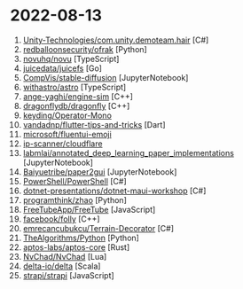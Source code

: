 # 2022-08-13

1. [Unity-Technologies/com.unity.demoteam.hair](https://github.com/Unity-Technologies/com.unity.demoteam.hair "An integrated solution for authoring / importing / simulating / rendering strand-based hair in Unity.") [C#]
2. [redballoonsecurity/ofrak](https://github.com/redballoonsecurity/ofrak "OFRAK: unpack, modify, and repack binaries.") [Python]
3. [novuhq/novu](https://github.com/novuhq/novu "🚀 The open-source notifications infrastructure. A fully-featured microservice to send SMS, E-mail, Slack and Push notifications. Embeddable notification center for React with real-time updates, content management, and much more...") [TypeScript]
4. [juicedata/juicefs](https://github.com/juicedata/juicefs "JuiceFS is a distributed POSIX file system built on top of Redis and S3.") [Go]
5. [CompVis/stable-diffusion](https://github.com/CompVis/stable-diffusion "") [JupyterNotebook]
6. [withastro/astro](https://github.com/withastro/astro "Build faster websites with Astro's next-gen island architecture 🏝✨") [TypeScript]
7. [ange-yaghi/engine-sim](https://github.com/ange-yaghi/engine-sim "Combustion engine simulator that generates realistic audio.") [C++]
8. [dragonflydb/dragonfly](https://github.com/dragonflydb/dragonfly "A modern replacement for Redis and Memcached") [C++]
9. [keyding/Operator-Mono](https://github.com/keyding/Operator-Mono "A nice code font") 
10. [vandadnp/flutter-tips-and-tricks](https://github.com/vandadnp/flutter-tips-and-tricks "A Collection of Flutter and Dart Tips and Tricks") [Dart]
11. [microsoft/fluentui-emoji](https://github.com/microsoft/fluentui-emoji "") 
12. [ip-scanner/cloudflare](https://github.com/ip-scanner/cloudflare "") 
13. [labmlai/annotated_deep_learning_paper_implementations](https://github.com/labmlai/annotated_deep_learning_paper_implementations "🧑‍🏫 59 Implementations/tutorials of deep learning papers with side-by-side notes 📝; including transformers (original, xl, switch, feedback, vit, ...), optimizers (adam, adabelief, ...), gans(cyclegan, stylegan2, ...), 🎮 reinforcement learning (ppo, dqn), capsnet, distillation, ... 🧠") [JupyterNotebook]
14. [Baiyuetribe/paper2gui](https://github.com/Baiyuetribe/paper2gui "Convert AI papers to GUI，Make it easy and convenient for everyone to use artificial intelligence technology。让每个人都简单方便的使用前沿人工智能技术") [JupyterNotebook]
15. [PowerShell/PowerShell](https://github.com/PowerShell/PowerShell "PowerShell for every system!") [C#]
16. [dotnet-presentations/dotnet-maui-workshop](https://github.com/dotnet-presentations/dotnet-maui-workshop "A full day workshop (.NET MAUI Workshop in a Box) on how to build apps with .NET MAUI for iOS, Android, macOS, and Windows") [C#]
17. [programthink/zhao](https://github.com/programthink/zhao "【编程随想】整理的《太子党关系网络》，专门揭露赵国的权贵") [Python]
18. [FreeTubeApp/FreeTube](https://github.com/FreeTubeApp/FreeTube "An Open Source YouTube app for privacy") [JavaScript]
19. [facebook/folly](https://github.com/facebook/folly "An open-source C++ library developed and used at Facebook.") [C++]
20. [emrecancubukcu/Terrain-Decorator](https://github.com/emrecancubukcu/Terrain-Decorator "lightweight terrain tool for unity3d") [C#]
21. [TheAlgorithms/Python](https://github.com/TheAlgorithms/Python "All Algorithms implemented in Python") [Python]
22. [aptos-labs/aptos-core](https://github.com/aptos-labs/aptos-core "A layer 1 for everyone!") [Rust]
23. [NvChad/NvChad](https://github.com/NvChad/NvChad "An attempt to make neovim cli functional like an IDE while being very beautiful, blazing fast startuptime ~ 20ms to 70ms") [Lua]
24. [delta-io/delta](https://github.com/delta-io/delta "This connector allows Apache Spark™ to read from and write to Delta Lake.") [Scala]
25. [strapi/strapi](https://github.com/strapi/strapi "🚀 Strapi is the leading open-source headless CMS. It’s 100% JavaScript, fully customizable and developer-first.") [JavaScript]
